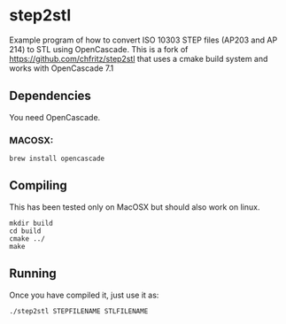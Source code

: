 # step2stl
Example program of how to convert ISO 10303 STEP files (AP203 and AP 214) to STL using OpenCascade.
This is a fork of https://github.com/chfritz/step2stl that uses a cmake build system and works with OpenCascade 7.1

## Dependencies

You need OpenCascade.

### MACOSX:
```
brew install opencascade
```

## Compiling

This has been tested only on MacOSX but should also work on linux.

```
mkdir build
cd build
cmake ../
make
```

## Running

Once you have compiled it,
just use it as:

```
./step2stl STEPFILENAME STLFILENAME
```
